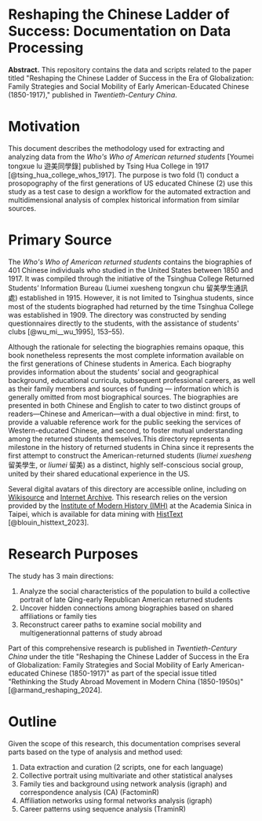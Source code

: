 # Reshaping the Chinese Ladder of Success: Documentation on Data Processing

**Abstract.** This repository contains the data and scripts related to the paper titled "Reshaping the Chinese Ladder of Success in the Era of Globalization: Family Strategies and Social Mobility of Early American-Educated Chinese (1850-1917)," published in *Twentieth-Century China*.

# Motivation 

This document describes the methodology used for extracting and analyzing data from the *Who's Who of American returned students* [Youmei tongxue lu 遊美同學錄] published by Tsing Hua College in 1917 [@tsing_hua_college_whos_1917]. The purpose is two fold (1) conduct a prosopography of the first generations of US educated Chinese (2) use this study as a test case to design a workflow for the automated extraction and multidimensional analysis of complex historical information from similar sources.   

# Primary Source 

The *Who's Who of American returned students* contains the biographies of 401 Chinese individuals who studied in the United States between 1850 and 1917. It was compiled through the initiative of the Tsinghua College Returned Students’ Information Bureau (Liumei xuesheng tongxun chu 留美學生通訊處) established in 1915. However, it is not limited to Tsinghua students, since most of the students biographed had returned by the time Tsinghua College was established in 1909. The directory was constructed by sending questionnaires directly to the students, with the assistance of students' clubs [@wu_mi__wu_1995], 153–55). 

Although the rationale for selecting the biographies remains opaque, this book nonetheless represents the most complete information available on the first generations of Chinese students in America. Each biography provides information about the students’ social and geographical background, educational curricula, subsequent professional careers, as well as their family members and sources of funding — information which is generally omitted from most biographical sources. The biographies are presented in both Chinese and English to cater to two distinct groups of readers—Chinese and American—with a dual objective in mind: first, to provide a valuable reference work for the public seeking the services of Western-educated Chinese, and second, to foster mutual understanding among the returned students themselves.This directory represents a milestone in the history of returned students in China since it represents the first attempt to construct the American-returned students (*liumei xuesheng* 留美學生, or *liumei* 留美) as a distinct, highly self-conscious social group, united by their shared educational experience in the US. 

Several digital avatars of this directory are accessible online, including on [Wikisource](https://zh.m.wikisource.org/wiki/File:Who%27s_who_of_American_returned_students_%3D_(You_Mei_tong_xue_lu_-_min_gou_liu_nian)_(IA_whoswhoofamerica00qing).pdf) and [Internet Archive](https://archive.org/details/whoswhoofamerica00qing). This research relies on the version provided by the [Institute of Modern History (IMH)](https://mhdb.mh.sinica.edu.tw/mhpeople/bookview.php?bookno=33#b33) at the Academia Sinica in Taipei, which is available for data mining with [HistText](https://bookdown.enpchina.eu/HistText_Book/) [@blouin_histtext_2023].

# Research Purposes 

The study has 3 main directions:   

  1. Analyze the social characteristics of the population to build a collective portrait of late Qing-early Republican American returned students 
  2. Uncover hidden connections among biographies based on shared affiliations or family ties 
  3. Reconstruct career paths to examine social mobility and multigenerationnal patterns of study abroad 
  
Part of this comprehensive research is published in *Twentieth-Century China* under the title "Reshaping the Chinese Ladder of Success in the Era of Globalization: Family Strategies and Social Mobility of Early American-educated Chinese (1850-1917)" as part of the special issue titled "Rethinking the Study Abroad Movement in Modern China (1850-1950s)" [@armand_reshaping_2024]. 

# Outline 

Given the scope of this research, this documentation comprises several parts based on the type of analysis and method used: 

  1. Data extraction and curation (2 scripts, one for each language)
  2. Collective portrait using multivariate and other statistical analyses 
  3. Family ties and background using network analysis (igraph) and correspondence analysis (CA) (FactominR)
  4. Affiliation networks using formal networks analysis (igraph)
  5. Career patterns using sequence analysis (TraminR)
